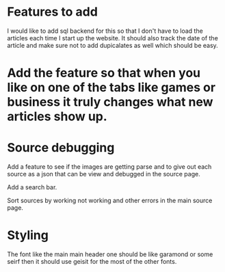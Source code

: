 # Features to add
I would like to add sql backend for this so that I don't have to load the articles each time I start up the website. It should also track the date of the article and make sure not to add dupicalates as well which should be easy.

# Add the feature so that when you like on one of the tabs like games or business it truly changes what new articles show up.


# Source debugging
Add a feature to see if the images are getting parse and to give out each source as a json that can be view and debugged in the source page.

Add a search bar.

Sort sources by working not working and other errors in the main source page.

# Styling

The font like the main main header one should be like garamond or some seirf then it should use geisit for the most of the other fonts.